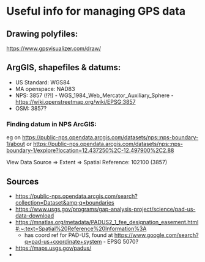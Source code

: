# Useful info for managing GPS data

## Drawing polyfiles: 

https://www.gpsvisualizer.com/draw/

## ArgGIS, shapefiles & datums:

 * US Standard: WGS84
 * MA openspace: NAD83
 * NPS: 3857 (!?!) - WGS_1984_Web_Mercator_Auxiliary_Sphere - https://wiki.openstreetmap.org/wiki/EPSG:3857
 * OSM: 3857?

### Finding datum in NPS ArcGIS:

eg on https://public-nps.opendata.arcgis.com/datasets/nps::nps-boundary-1/about
or https://public-nps.opendata.arcgis.com/datasets/nps::nps-boundary-1/explore?location=12.437250%2C-12.497900%2C2.88

View Data Source => Extent => Spatial Reference: 102100 (3857)

## Sources

 * https://public-nps.opendata.arcgis.com/search?collection=Dataset&amp;q=boundaries
 * https://www.usgs.gov/programs/gap-analysis-project/science/pad-us-data-download
 * https://mnatlas.org/metadata/PADUS2_1_fee_designation_easement.html#:~:text=Spatial%20Reference%20Information%3A
   - has coord ref for PAD-US, found at https://www.google.com/search?q=pad-us+coordinate+system - EPSG 5070?
 * https://maps.usgs.gov/padus/
 * 

